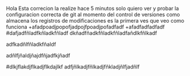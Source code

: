 Hola Esta correcion la realize hace 5 minutos
solo quiero ver y probar la configuracion correcta de git al momento del control de versiones como almacena los registros de modificaciones es la primera ves que veo como funciona
+afadpoadjpopofjadpojfpoadjpofadfadf
+afadfadfadfadf
#dafjadfñladfkñladkfñladf
dkñadfñadkfñladkfñladfañdlkfñlkadf

adfkadñlfñladkfñaldf

adñlfjñaldjñajdfñjadfkjñadf

#dlkjflakdjflkadjflkdajlkf
adfjñlkadjfñlkadjfñkladjñlfjadñlf